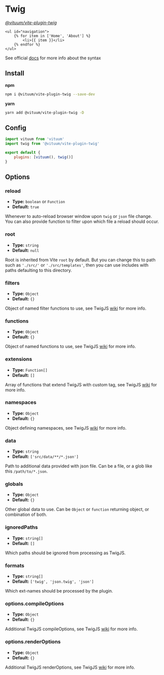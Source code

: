 # Twig
_[@vituum/vite-plugin-twig](https://github.com/vituum/vite-plugin-twig)_

```twig
<ul id="navigation">
    {% for item in ['Home', 'About'] %}
        <li>{{ item }}</li>
    {% endfor %}
</ul>
```

See official [docs](https://twig.symfony.com/doc/3.x/) for more info about the syntax

## Install
**npm**
```bash
npm i @vituum/vite-plugin-twig --save-dev
```
**yarn**
```bash
yarn add @vituum/vite-plugin-twig -D
```

## Config
```javascript
import vituum from 'vituum'
import twig from '@vituum/vite-plugin-twig'

export default {
    plugins: [vituum(), twig()]
}
```

## Options

### reload
- **Type:** `boolean` or `Function`
- **Default:** `true`

Whenever to auto-reload browser window upon `twig` or `json` file change. You can also provide function to filter upon which file a reload should occur.

### root
- **Type:** `string`
- **Default:** `null`

Root is inherited from Vite `root` by default. But you can change this to path such as `'./src/'` or `'./src/templates'`, then you can use includes with paths defaulting to this directory.

### filters
- **Type:** `Object`
- **Default:** `{}`

Object of named filter functions to use, see TwigJS [wiki](https://github.com/twigjs/twig.js/wiki/Extending-twig.js#filters) for more info.

### functions
- **Type:** `Object`
- **Default:** `{}`

Object of named functions to use, see TwigJS [wiki](https://github.com/twigjs/twig.js/wiki/Extending-twig.js#functions) for more info.

### extensions
- **Type:** `Function[]`
- **Default:** `[]`

Array of functions that extend TwigJS with custom tag, see TwigJS [wiki](https://github.com/twigjs/twig.js/wiki/Extending-twig.js-With-Custom-Tags) for more info.

### namespaces
- **Type:** `Object`
- **Default:** `{}`

Object defining namespaces, see TwigJS [wiki](https://github.com/twigjs/twig.js/wiki#namespaces) for more info.

### data
- **Type:** `string`
- **Default:** `['src/data/**/*.json']`

Path to additional data provided with json file. Can be a file, or a glob like this `/path/to/*.json`.

### globals
- **Type:** `Object`
- **Default:** `{}`

Other global data to use. Can be `Object` or `function` returning object, or combination of both.

### ignoredPaths
- **Type:** `string[]`
- **Default:** `[]`

Which paths should be ignored from processing as TwigJS.

### formats
- **Type:** `string[]`
- **Default:** `['twig', 'json.twig', 'json']`

Which ext-names should be processed by the plugin.

### options.compileOptions
- **Type:** `Object`
- **Default:** `{}`

Additional TwigJS compileOptions, see TwigJS [wiki](https://github.com/twigjs/twig.js/wiki) for more info.

### options.renderOptions
- **Type:** `Object`
- **Default:** `{}`

Additional TwigJS renderOptions, see TwigJS [wiki](https://github.com/twigjs/twig.js/wiki) for more info.
